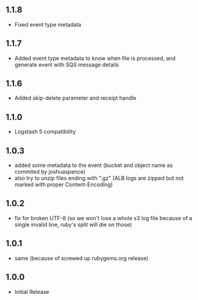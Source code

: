 ## 1.1.8
- Fixed event type metadata

## 1.1.7
- Added event type metadata to know when file is processed, and generate event with SQS message details

## 1.1.6
- Added skip-delete parameter and receipt handle

## 1.1.0
- Logstash 5 compatibility

## 1.0.3
- added some metadata to the event (bucket and object name as commited by joshuaspence)
- also try to unzip files ending with ".gz" (ALB logs are zipped but not marked with proper Content-Encoding)

## 1.0.2
- fix for broken UTF-8 (so we won't lose a whole s3 log file because of a single invalid line, ruby's split will die on those)

## 1.0.1
- same (because of screwed up rubygems.org release)

## 1.0.0
- Initial Release
